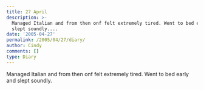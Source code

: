 ```yaml
---
title: 27 April
description: >-
  Managed Italian and from then onf felt extremely tired. Went to bed early and
  slept soundly....
date: '2005-04-27'
permalink: /2005/04/27/diary/
author: Cindy
comments: []
type: Diary
---
```


Managed Italian and from then onf felt extremely tired. Went to bed early and slept soundly.
